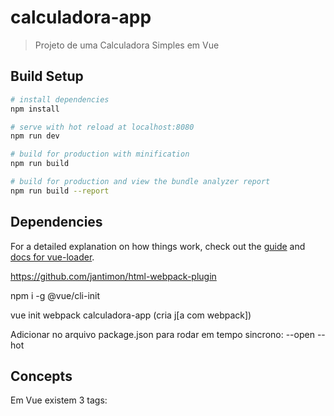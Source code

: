 # calculadora-app

> Projeto de uma Calculadora Simples em Vue

## Build Setup

``` bash
# install dependencies
npm install

# serve with hot reload at localhost:8080
npm run dev

# build for production with minification
npm run build

# build for production and view the bundle analyzer report
npm run build --report
```

## Dependencies 

For a detailed explanation on how things work, check out the [guide](http://vuejs-templates.github.io/webpack/) and [docs for vue-loader](http://vuejs.github.io/vue-loader). 

https://github.com/jantimon/html-webpack-plugin
 
 npm i -g @vue/cli-init

 vue init webpack calculadora-app (cria j[a com webpack])

 Adicionar no arquivo package.json para rodar em tempo sincrono:
  --open --hot 



## Concepts
Em Vue existem 3 tags:
<template>
  Camada onde eh feita a estrutura do documento -> HTML. Por meio das divs, o vue pode agir. (Jah estah referenciado index.html<-->main.js)
<script> 
  Camada onde eh feita a lohgica -> JS
<style>
  Camada onde eh feita a estilizacaho -> CSS
